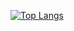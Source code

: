 [![Top Langs](https://github-readme-stats.vercel.app/api/top-langs/?username=alkanoidev)](https://github.com/alkanoidev/github-readme-stats)
